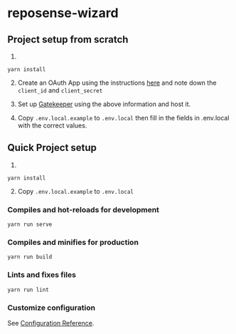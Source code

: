 # reposense-wizard

## Project setup from scratch

1.
```
yarn install
```

2. Create an OAuth App using the instructions [here](https://docs.github.com/en/developers/apps/authorizing-oauth-apps) and note down the `client_id` and `client_secret`

3. Set up [Gatekeeper](https://github.com/prose/gatekeeper) using the above information and host it.

4. Copy `.env.local.example` to `.env.local` then fill in the fields in .env.local with the correct values.

## Quick Project setup
1.
```
yarn install
```

2. Copy `.env.local.example` to `.env.local`

### Compiles and hot-reloads for development
```
yarn run serve
```

### Compiles and minifies for production
```
yarn run build
```

### Lints and fixes files
```
yarn run lint
```

### Customize configuration
See [Configuration Reference](https://cli.vuejs.org/config/).
